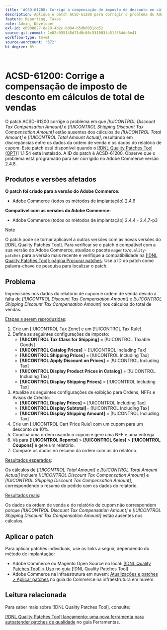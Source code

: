 ```yaml
---
title: 'ACSD-61200: Corrige a compensação de imposto de desconto em cálculos de total de vendas'
description: Aplique o patch ACSD-61200 para corrigir o problema do Adobe Commerce em que *[!UICONTROL Discount Tax Compensation Amount]* e *[!UICONTROL Shipping Discount Tax Compensation Amount]* estão ausentes nos cálculos do total de vendas, causando discrepâncias entre os dados da ordem de venda e os dados do relatório de cupom.
feature: Reporting, Taxes
role: Admin, Developer
exl-id: eb908827-de29-4b2c-b094-b5db0931cd52
source-git-commit: 2e82c935145d71d0c66c531003fa51f564da6e41
workflow-type: tm+mt
source-wordcount: '372'
ht-degree: 0%

---
```


# ACSD-61200: Corrige a compensação de imposto de desconto em cálculos de total de vendas

O patch ACSD-61200 corrige o problema em que *[!UICONTROL Discount Tax Compensation Amount]* e *[!UICONTROL Shipping Discount Tax Compensation Amount]* estão ausentes dos cálculos de *[!UICONTROL Total Amount]* e *[!UICONTROL Total Amount Actual]*, resultando em discrepâncias entre os dados da ordem de venda e os dados do relatório de cupom. Este patch está disponível quando o [[!DNL Quality Patches Tool (QPT)]](/help/tools/quality-patches-tool/quality-patches-tool-to-self-serve-quality-patches.md) 1.1.54 está instalado. A ID do patch é ACSD-61200. Observe que o problema está programado para ser corrigido no Adobe Commerce versão 2.4.8.

## Produtos e versões afetados

**O patch foi criado para a versão do Adobe Commerce:**

- Adobe Commerce (todos os métodos de implantação) 2.4.6

**Compatível com as versões do Adobe Commerce:**

- Adobe Commerce (todos os métodos de implantação) 2.4.4 - 2.4.7-p3

>[!NOTE]
>
>O patch pode se tornar aplicável a outras versões com as novas versões do [!DNL Quality Patches Tool]. Para verificar se o patch é compatível com a sua versão do Adobe Commerce, atualize o pacote `magento/quality-patches` para a versão mais recente e verifique a compatibilidade na [[!DNL Quality Patches Tool]: página Procurar patches](https://experienceleague.adobe.com/tools/commerce-quality-patches/index.html?lang=pt-BR). Use a ID do patch como palavra-chave de pesquisa para localizar o patch.

## Problema

Imprecisões nos dados do relatório de cupom e ordem de venda devido à falta de *[!UICONTROL Discount Tax Compensation Amount]* e *[!UICONTROL Shipping Discount Tax Compensation Amount]* nos cálculos do total de vendas.

<u>Etapas a serem reproduzidas</u>:

1. Crie um [!UICONTROL Tax Zone] e um [!UICONTROL Tax Rule].
1. Defina as seguintes configurações de imposto:
   - **[!UICONTROL Tax Class for Shipping]** = [!UICONTROL Taxable Goods]
   - **[!UICONTROL Catalog Prices]** = [!UICONTROL Including Tax]
   - **[!UICONTROL Shipping Prices]** = [!UICONTROL Including Tax]
   - **[!UICONTROL Apply Discount on Prices]** = [!UICONTROL Including Tax]
   - **[!UICONTROL Display Product Prices in Catalog]** = [!UICONTROL Including Tax]
   - **[!UICONTROL Display Shipping Prices]** = [!UICONTROL Including Tax]
1. Atualize as seguintes configurações de exibição para Ordens, NFFs e Avisos de Crédito:
   - **[!UICONTROL Display Prices]** = [!UICONTROL Including Tax]
   - **[!UICONTROL Display Subtotal]**= [!UICONTROL Including Tax]
   - **[!UICONTROL Display Shipping Amount]** = [!UICONTROL Including Tax]
1. Crie um [!UICONTROL Cart Price Rule] com um cupom para um desconto de 10%.
1. Conclua uma ordem usando o cupom e gere uma NFF e uma entrega.
1. Vá para **[!UICONTROL Reports]** > **[!UICONTROL Sales]** > **[!UICONTROL Coupons]** e gere um relatório.
1. Compare os dados no resumo da ordem com os do relatório.

<u>Resultados esperados</u>:

Os cálculos de *[!UICONTROL Total Amount]* e *[!UICONTROL Total Amount Actual]* incluem *[!UICONTROL Discount Tax Compensation Amount]* e *[!UICONTROL Shipping Discount Tax Compensation Amount]*, correspondendo o resumo do pedido com os dados do relatório.

<u>Resultados reais</u>:

Os dados da ordem de venda e do relatório de cupom não correspondem porque *[!UICONTROL Discount Tax Compensation Amount]* e *[!UICONTROL Shipping Discount Tax Compensation Amount]* estão ausentes nos cálculos.

## Aplicar o patch

Para aplicar patches individuais, use os links a seguir, dependendo do método de implantação:

- Adobe Commerce ou Magento Open Source no local: [[!DNL Quality Patches Tool] > Uso](/help/tools/quality-patches-tool/usage.md) no guia [!DNL Quality Patches Tool].
- Adobe Commerce na infraestrutura em nuvem: [Atualizações e patches > Aplicar patches](https://experienceleague.adobe.com/docs/commerce-cloud-service/user-guide/develop/upgrade/apply-patches.html?lang=pt-BR) no guia do Commerce na infraestrutura em nuvem.

## Leitura relacionada

Para saber mais sobre [!DNL Quality Patches Tool], consulte:

[[!DNL Quality Patches Tool] lançamento: uma nova ferramenta para autoatender patches de qualidade](https://experienceleague.adobe.com/pt-br/docs/commerce-knowledge-base/kb/announcements/commerce-announcements/magento-quality-patches-released-new-tool-to-self-serve-quality-patches) no guia Ferramentas.
